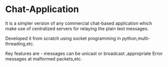 # Chat-Application
It is a simpler version of any commercial chat-based application which make use of centralized servers for relaying the plain text messages.

Developed it from scratch using socket programming in python,multi-threading,etc.

Key features are - messages can be unicast or broadcast ,appropriate Error messages at malformed packets,etc.

